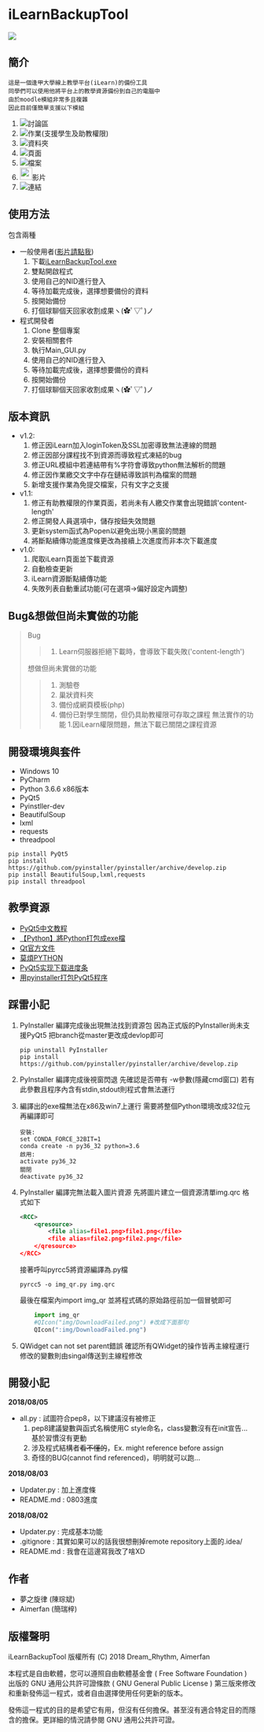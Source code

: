 # iLearnBackupTool


![](http://nicky.lionfree.net/iLearnBackupTool/iLearnBackupTool.PNG)

## 簡介
    這是一個逢甲大學線上教學平台(iLearn)的備份工具
    同學們可以使用他將平台上的教學資源備份到自己的電腦中
    由於moodle模組非常多且複雜
    因此目前僅簡單支援以下模組
1.   ![](http://nicky.lionfree.net/iLearnBackupTool/img/mod.discuss.svg)討論區
2.   ![](http://nicky.lionfree.net/iLearnBackupTool/img/mod.assign.svg)作業(支援學生及助教權限)
3.   ![](http://nicky.lionfree.net/iLearnBackupTool/img/mod.folder.svg)資料夾
4.   ![](http://nicky.lionfree.net/iLearnBackupTool/img/mod.page.svg)頁面
5.   ![](http://nicky.lionfree.net/iLearnBackupTool/img/mod.resource.svg)檔案
6.   <img src='http://nicky.lionfree.net/iLearnBackupTool/img/mod.videos.svg' width='25px'>影片
7.   ![](http://nicky.lionfree.net/iLearnBackupTool/img/mod.url.svg)連結

## 使用方法
包含兩種
* 一般使用者([影片請點我](https://www.youtube.com/watch?v=Jnds3ZruPoI))
    1. 下載[iLearnBackupTool.exe](https://github.com/fcu-d0441320/iLearnBackupTool/raw/master/iLearnBackupTool.exe)
    2. 雙點開啟程式
    3. 使用自己的NID進行登入
    4. 等待加載完成後，選擇想要備份的資料
    5. 按開始備份
    6. 打個球聊個天回家收割成果ヽ(✿ﾟ▽ﾟ)ノ
* 程式開發者
    1. Clone 整個專案
    2. 安裝相關套件
    3. 執行Main_GUI.py
    5. 使用自己的NID進行登入
    6. 等待加載完成後，選擇想要備份的資料
    7. 按開始備份
    8. 打個球聊個天回家收割成果ヽ(✿ﾟ▽ﾟ)ノ
    
## 版本資訊
* v1.2:
    1. 修正因iLearn加入loginToken及SSL加密導致無法連線的問題
    2. 修正因部分課程找不到資源而導致程式凍結的bug
    3. 修正URL模組中若連結帶有%字符會導致python無法解析的問題
    4. 修正因作業繳交文字中存在鏈結導致誤判為檔案的問題
    5. 新增支援作業為免提交檔案，只有文字之支援
* v1.1:
    1. 修正有助教權限的作業頁面，若尚未有人繳交作業會出現錯誤'content-length'
    2. 修正開發人員選項中，儲存按鈕失效問題
    3. 更新system函式為Popen以避免出現小黑窗的問題
    4. 將斷點續傳功能進度條更改為接續上次進度而非本次下載進度
* v1.0:
    1. 爬取iLearn頁面並下載資源
    2. 自動檢查更新
    3. iLearn資源斷點續傳功能
    4. 失敗列表自動重試功能(可在選項->偏好設定內調整)

## Bug&想做但尚未實做的功能
> Bug
>> 1. Learn伺服器拒絕下載時，會導致下載失敗('content-length')
>> 
> 想做但尚未實做的功能
>> 1. 測驗卷
>> 2. 巢狀資料夾
>> 3. 備份成網頁模板(php)
>> 4. 備份已對學生關閉，但仍具助教權限可存取之課程
> 無法實作的功能
>> 1.因iLearn權限問題，無法下載已關閉之課程資源

## 開發環境與套件
* Windows 10
* PyCharm
* Python 3.6.6 x86版本
* PyQt5
* Pyinstller-dev
* BeautifulSoup
* lxml
* requests
* threadpool
```shell
pip install PyQt5
pip install https://github.com/pyinstaller/pyinstaller/archive/develop.zip
pip install BeautifulSoup,lxml,requests
pip install threadpool
```
## 教學資源
* [PyQt5中文教程](https://maicss.gitbooks.io/pyqt5/content/)
* [【Python】將Python打包成exe檔](https://medium.com/pyladies-taiwan/python-%E5%B0%87python%E6%89%93%E5%8C%85%E6%88%90exe%E6%AA%94-32a4bacbe351)
* [Qt官方文件](https://doc.qt.io/qt-5.11/classes.html)
* [莫煩PYTHON](https://morvanzhou.github.io/tutorials/data-manipulation/scraping/)
* [PyQt5实现下载进度条](https://blog.csdn.net/rain_of_mind/article/details/79989715)
* [用pyinstaller打包PyQt5程序](http://www.drelang.cn/2017/05/18/%E7%94%A8pyinstall%E6%89%93%E5%8C%85PyQt5%E7%A8%8B%E5%BA%8F/)

## 踩雷小記
1. PyInstaller 編譯完成後出現無法找到資源包
    因為正式版的PyInstaller尚未支援PyQt5
    把branch從master更改成devlop即可
    ```shell
    pip uninstall PyInstaller
    pip install https://github.com/pyinstaller/pyinstaller/archive/develop.zip
    ```
2. PyInstaller 編譯完成後視窗閃退
    先確認是否帶有 -w參數(隱藏cmd窗口)
    若有此參數且程序內含有stdin,stdout則程式會無法運行
    
3. 編譯出的exe檔無法在x86及win7上運行
    需要將整個Python環境改成32位元再編譯即可
    ```shell
    安裝:
    set CONDA_FORCE_32BIT=1
    conda create -n py36_32 python=3.6
    啟用:
    activate py36_32
    關閉
    deactivate py36_32
    ```
4. PyInstaller 編譯完無法載入圖片資源
    先將圖片建立一個資源清單img.qrc
    格式如下
    ```xml
    <RCC>
        <qresource>
            <file alias=file1.png>file1.png</file>
            <file alias=file2.png>file2.png</file>
        </qresource>
    </RCC>
    ```
    接著呼叫pyrcc5將資源編譯為.py檔
    ```shell
    pyrcc5 -o img_qr.py img.qrc
    ```
    最後在檔案內import img_qr
    並將程式碼的原始路徑前加一個冒號即可
    ```python
        import img_qr
        #QIcon("img/DownloadFailed.png") #改成下面那句
        QIcon(":img/DownloadFailed.png")
    ```
5. QWidget can not set parent錯誤
    確認所有QWidget的操作皆再主線程運行
    修改的變數則由singal傳送到主線程修改
    
## 開發小記
**2018/08/05**
- all.py     : 試圖符合pep8，以下建議沒有被修正
    1. pep8建議變數與函式名稱使用C style命名，class變數沒有在init宣告...
        基於習慣沒有更動
    2. 涉及程式結構者~~看不懂的~~，Ex. might reference before assign
    3. 奇怪的BUG(cannot find referenced)，明明就可以跑...

**2018/08/03**
- Updater.py : 加上進度條
- README.md  : 0803進度

**2018/08/02**
- Updater.py : 完成基本功能
- .gitignore : 其實如果可以的話我很想刪掉remote repository上面的.idea/
- README.md  : 我會在這邊寫我改了啥XD

## 作者
*  夢之旋律  (陳琮斌)
*  Aimerfan (簡瑞梓)

## 版權聲明
iLearnBackupTool 版權所有 (C) 2018 Dream_Rhythm, Aimerfan 

本程式是自由軟體，您可以遵照自由軟體基金會 ( Free Software Foundation ) 出版的 GNU 通用公共許可證條款 ( GNU General Public License ) 第三版來修改和重新發佈這一程式，或者自由選擇使用任何更新的版本。

發佈這一程式的目的是希望它有用，但沒有任何擔保。甚至沒有適合特定目的而隱含的擔保。更詳細的情況請參閱 GNU 通用公共許可證。
